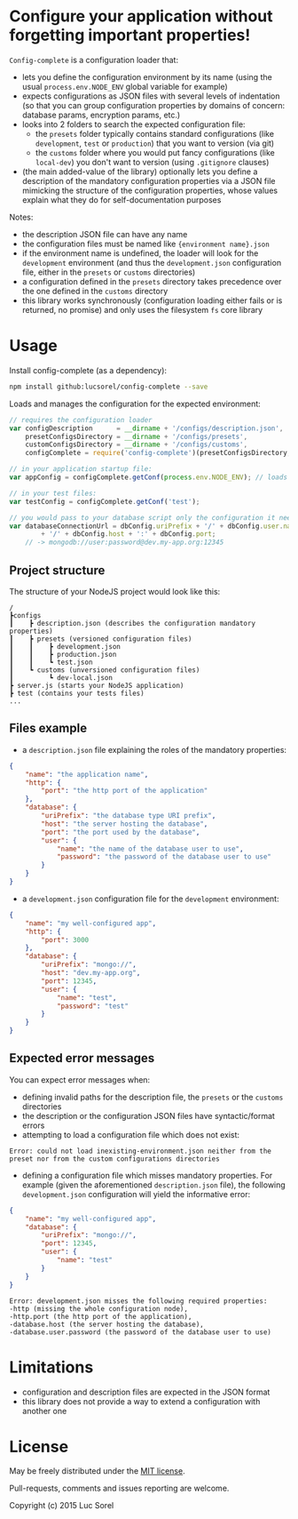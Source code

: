 # Configure your application without forgetting important properties!
`Config-complete` is a configuration loader that:
* lets you define the configuration environment by its name (using the usual `process.env.NODE_ENV` global variable for example)
* expects configurations as JSON files with several levels of indentation (so that you can group configuration properties by domains of concern: database params, encryption params, etc.)
* looks into 2 folders to search the expected configuration file:
  * the `presets` folder typically contains standard configurations (like `development`, `test` or `production`) that you want to version (via git)
  * the `customs` folder where you would put fancy configurations (like `local-dev`) you don't want to version (using `.gitignore` clauses)
* (the main added-value of the library) optionally lets you define a description of the mandatory configuration properties via a JSON file mimicking the structure of the configuration properties, whose values explain what they do for self-documentation purposes

Notes:
* the description JSON file can have any name
* the configuration files must be named like `{environment name}.json`
* if the environment name is undefined, the loader will look for the `development` environment (and thus the `development.json` configuration file, either in the `presets` or `customs` directories)
* a configuration defined in the `presets` directory takes precedence over the one defined in the `customs` directory
* this library works synchronously (configuration loading either fails or is returned, no promise) and only uses the filesystem `fs` core library

# Usage
Install config-complete (as a dependency):
```bash
npm install github:lucsorel/config-complete --save
```

Loads and manages the configuration for the expected environment:
```javascript
// requires the configuration loader
var configDescription      = __dirname + '/configs/description.json',
    presetConfigsDirectory = __dirname + '/configs/presets',
    customConfigsDirectory = __dirname + '/configs/customs',
    configComplete = require('config-complete')(presetConfigsDirectory, configDescription, customConfigsDirectory);

// in your application startup file:
var appConfig = configComplete.getConf(process.env.NODE_ENV); // loads 'development' if undefined

// in your test files:
var testConfig = configComplete.getConf('test');

// you would pass to your database script only the configuration it needs (dbConfig = appConfig.database)
var databaseConnectionUrl = dbConfig.uriPrefix + '/' + dbConfig.user.name + ':' + dbConfig.user.password
        + '/' + dbConfig.host + ':' + dbConfig.port;
    // -> mongodb://user:password@dev.my-app.org:12345
```

## Project structure
The structure of your NodeJS project would look like this:
```
/
┣configs
┃    ┣ description.json (describes the configuration mandatory properties)
┃    ┣ presets (versioned configuration files)
┃    ┃    ┣ development.json
┃    ┃    ┣ production.json
┃    ┃    ┗ test.json
┃    ┗ customs (unversioned configuration files)
┃         ┗ dev-local.json
┣ server.js (starts your NodeJS application)
┣ test (contains your tests files)
...
```

## Files example
* a `description.json` file explaining the roles of the mandatory properties:
```json
{
    "name": "the application name",
    "http": {
        "port": "the http port of the application"
    },
    "database": {
        "uriPrefix": "the database type URI prefix",
        "host": "the server hosting the database",
        "port": "the port used by the database",
        "user": {
            "name": "the name of the database user to use",
            "password": "the password of the database user to use"
        }
    }
}
```

* a `development.json` configuration file for the `development` environment:
```json
{
    "name": "my well-configured app",
    "http": {
        "port": 3000
    },
    "database": {
        "uriPrefix": "mongo://",
        "host": "dev.my-app.org",
        "port": 12345,
        "user": {
            "name": "test",
            "password": "test"
        }
    }
}
```

## Expected error messages
You can expect error messages when:
* defining invalid paths for the description file, the `presets` or the `customs` directories
* the description or the configuration JSON files have syntactic/format errors
* attempting to load a configuration file which does not exist:
```
Error: could not load inexisting-environment.json neither from the preset nor from the custom configurations directories
```
* defining a configuration file which misses mandatory properties. For example (given the aforementioned `description.json` file), the following `development.json` configuration will yield the informative error:
```json
{
    "name": "my well-configured app",
    "database": {
        "uriPrefix": "mongo://",
        "port": 12345,
        "user": {
            "name": "test"
        }
    }
}
```

```
Error: development.json misses the following required properties:
-http (missing the whole configuration node),
-http.port (the http port of the application),
-database.host (the server hosting the database),
-database.user.password (the password of the database user to use)
```

# Limitations
* configuration and description files are expected in the JSON format
* this library does not provide a way to extend a configuration with another one

# License
May be freely distributed under the [MIT license](https://github.com/lucsorel/config-complete/blob/master/LICENSE).


Pull-requests, comments and issues reporting are welcome.

Copyright (c) 2015 Luc Sorel
